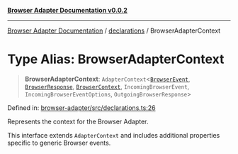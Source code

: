 [**Browser Adapter Documentation v0.0.2**](../../README.md)

***

[Browser Adapter Documentation](../../modules.md) / [declarations](../README.md) / BrowserAdapterContext

# Type Alias: BrowserAdapterContext

> **BrowserAdapterContext**: `AdapterContext`\<[`BrowserEvent`](BrowserEvent.md), [`BrowserResponse`](BrowserResponse.md), [`BrowserContext`](BrowserContext.md), `IncomingBrowserEvent`, `IncomingBrowserEventOptions`, `OutgoingBrowserResponse`\>

Defined in: [browser-adapter/src/declarations.ts:26](https://github.com/stonemjs/browser-adapter/blob/d2a6c7f067a005360bdac09297f0863b704b814a/src/declarations.ts#L26)

Represents the context for the Browser Adapter.

This interface extends `AdapterContext` and includes additional properties
specific to generic Browser events.
